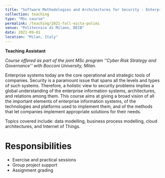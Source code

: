 ```yaml
---
title: "Software Methodologies and Architectures for Security - Enterprise ICT Architectures (2021)"
collection: teaching
type: "MSc course"
permalink: /teaching/2021-fall-eicta-polimi
venue: "Politecnico di Milano, DEIB"
date: 2021-09-01
location: "Milan, Italy"
---
```


**Teaching Assistant**

*Course offered as part of the joint MSc program ''Cyber Risk Strategy and Governance'' with Bocconi University, Milan.*

Enterprise systems today are the core operational and strategic tools of companies. Security is a paramount issue that spans all the levels and types of such systems. Therefore, a holistic view to security problems implies a global understanding of the enterprise information systems, architectures, and relations among them.
This course aims at giving a broad vision of all the important elements of enterprise information systems, of the technologies and platforms used to implement them, and of the methods that let companies implement appropriate solutions for their needs.

Topics covered include: data modelling, business process modelling, cloud architectures, and Internet of Things.

Responsibilities
======
- Exercise and practical sessions
- Group project support
- Assignment grading